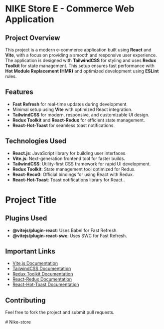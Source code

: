 # NIKE Store E - Commerce Web Application

## Project Overview

This project is a modern e-commerce application built using **React** and **Vite**, with a focus on providing a smooth and responsive user experience. The application is designed with **TailwindCSS** for styling and uses **Redux Toolkit** for state management. This setup ensures fast performance with **Hot Module Replacement (HMR)** and optimized development using **ESLint** rules.

## Features
- **Fast Refresh** for real-time updates during development.
- Minimal setup using **Vite** with optimized React integration.
- **TailwindCSS** for modern, responsive, and customizable UI design.
- **Redux Toolkit** and **React-Redux** for efficient state management.
- **React-Hot-Toast** for seamless toast notifications.

## Technologies Used
- **React.js**: JavaScript library for building user interfaces.
- **Vite.js**: Next-generation frontend tool for faster builds.
- **TailwindCSS**: Utility-first CSS framework for rapid UI development.
- **Redux Toolkit**: State management tool optimized for Redux.
- **React-Reco0**: Official bindings for using React with Redux.
- **React-Hot-Toast**: Toast notifications library for React..

# Project Title

## Plugins Used

- **@vitejs/plugin-react**: Uses Babel for Fast Refresh.
- **@vitejs/plugin-react-swc**: Uses SWC for Fast Refresh.

## Important Links

- [Vite.js Documentation](https://vitejs.dev/)
- [TailwindCSS Documentation](https://tailwindcss.com/docs)
- [Redux Toolkit Documentation](https://redux-toolkit.js.org/)
- [React-Redux Documentation](https://react-redux.js.org/)
- [React-Hot-Toast Documentation](https://react-hot-toast.com/)

## Contributing

Feel free to fork the project and submit pull requests.


#   N i k e - s t o r e 
 

 
